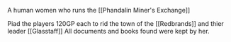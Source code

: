 
A human women who runs the [[Phandalin Miner's Exchange]]

Piad the players 120GP each to rid the town of the [[Redbrands]] and thier leader [[Glasstaff]]  All documents and books found were kept by her.